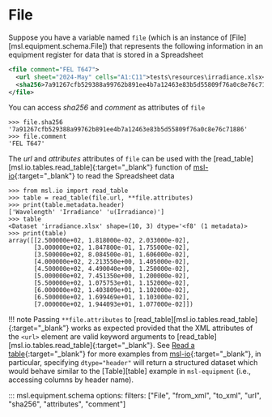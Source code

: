 # File

<!--
>>> from msl.equipment import File
>>> file = File(
...     url="tests/resources/irradiance.xlsx",
...     sha256="7a91267cfb529388a99762b891ee4b7a12463e83b5d55809f76a0c8e76c71886",
...     attributes={"sheet": "2024-May", "cells": "A1:C11"},
...     comment="FEL T647",
... )

-->

Suppose you have a variable named `file` (which is an instance of [File][msl.equipment.schema.File]) that represents the following information in an equipment register for data that is stored in a Spreadsheet

```xml
<file comment="FEL T647">
  <url sheet="2024-May" cells="A1:C11">tests\resources\irradiance.xlsx</url>
  <sha256>7a91267cfb529388a99762b891ee4b7a12463e83b5d55809f76a0c8e76c71886</sha256>
</file>
```

You can access *sha256* and *comment* as attributes of `file`

```pycon
>>> file.sha256
'7a91267cfb529388a99762b891ee4b7a12463e83b5d55809f76a0c8e76c71886'
>>> file.comment
'FEL T647'

```

The *url* and *attributes* attributes of `file` can be used with the [read_table][msl.io.tables.read_table]{:target="_blank"} function of [msl-io](https://mslnz.github.io/msl-io/latest/){:target="_blank"} to read the Spreadsheet data

```pycon
>>> from msl.io import read_table
>>> table = read_table(file.url, **file.attributes)
>>> print(table.metadata.header)
['Wavelength' 'Irradiance' 'u(Irradiance)']
>>> table
<Dataset 'irradiance.xlsx' shape=(10, 3) dtype='<f8' (1 metadata)>
>>> print(table)
array([[2.500000e+02, 1.818000e-02, 2.033000e-02],
       [3.000000e+02, 1.847800e-01, 1.755000e-02],
       [3.500000e+02, 8.084500e-01, 1.606000e-02],
       [4.000000e+02, 2.213550e+00, 1.405000e-02],
       [4.500000e+02, 4.490040e+00, 1.250000e-02],
       [5.000000e+02, 7.451350e+00, 1.200000e-02],
       [5.500000e+02, 1.075753e+01, 1.152000e-02],
       [6.000000e+02, 1.403809e+01, 1.102000e-02],
       [6.500000e+02, 1.699469e+01, 1.103000e-02],
       [7.000000e+02, 1.944093e+01, 1.077000e-02]])

```

!!! note
    Passing `**file.attributes` to [read_table][msl.io.tables.read_table]{:target="_blank"} works as expected provided that the XML attributes of the `<url>` element are valid keyword arguments to [read_table][msl.io.tables.read_table]{:target="_blank"}. See [Read a table](https://mslnz.github.io/msl-io/latest/#read-a-table){:target="_blank"} for more examples from [msl-io](https://mslnz.github.io/msl-io/latest/){:target="_blank"}, in particular, specifying `dtype="header"` will return a structured dataset which would behave similar to the [Table][table] example in `msl-equipment` (i.e., accessing columns by header name).

::: msl.equipment.schema
    options:
        filters: ["File", "from_xml", "to_xml", "url", "sha256", "attributes", "comment"]
